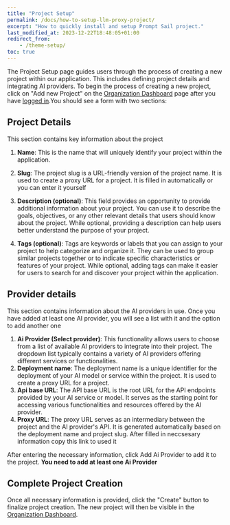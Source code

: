 ```yaml
---
title: "Project Setup"
permalink: /docs/how-to-setup-llm-proxy-project/
excerpt: "How to quickly install and setup Prompt Sail project."
last_modified_at: 2023-12-22T18:48:05+01:00
redirect_from:
    - /theme-setup/
toc: true
---
```


The Project Setup page guides users through the process of creating a new project within our application. This includes defining project details and integrating AI providers. To begin the process of creating a new project, click on "Add new Project" on the [Organization Dashboard](https://promptsail.github.io/prompt_sail/docs/organization-dashboard/) page after you have [logged in](https://promptsail.github.io/prompt_sail/docs/todo/).You should see a form with two sections:

## Project Details

This section contains key information about the project

1. **Name**: This is the name that will uniquely identify your project within the application.
2. **Slug**: The project slug is a URL-friendly version of the project name. It is used to create a proxy URL for a project. It is filled in automatically or you can enter it yourself
3. **Description (optional)**: This field provides an opportunity to provide additional information about your project. You can use it to describe the goals, objectives, or any other relevant details that users should know about the project. While optional, providing a description can help users better understand the purpose of your project.

4. **Tags (optional)**: Tags are keywords or labels that you can assign to your project to help categorize and organize it. They can be used to group similar projects together or to indicate specific characteristics or features of your project. While optional, adding tags can make it easier for users to search for and discover your project within the application.

## Provider details

This section contains information about the AI providers in use. Once you have added at least one AI provider, you will see a list with it and the option to add another one

1. **Ai Provider (Select provider)**: This functionality allows users to choose from a list of available AI providers to integrate into their project. The dropdown list typically contains a variety of AI providers offering different services or functionalities.
2. **Deployment name**: The deployment name is a unique identifier for the deployment of your AI model or service within the project. It is used to create a proxy URL for a project.
3. **Api base URL**: The API base URL is the root URL for the API endpoints provided by your AI service or model. It serves as the starting point for accessing various functionalities and resources offered by the AI provider.
4. **Proxy URL**: The proxy URL serves as an intermediary between the project and the AI provider's API. It is generated automatically based on the deployment name and project slug. After filled in neccsesary information copy this link to used it

After entering the necessary information, click Add Ai Provider to add it to the project. **You need to add at least one Ai Provider**

## Complete Project Creation

Once all necessary information is provided, click the "Create" button to finalize project creation. The new project will then be visible in the [Organization Dashboard](https://promptsail.github.io/prompt_sail/docs/organization-dashboard/).
